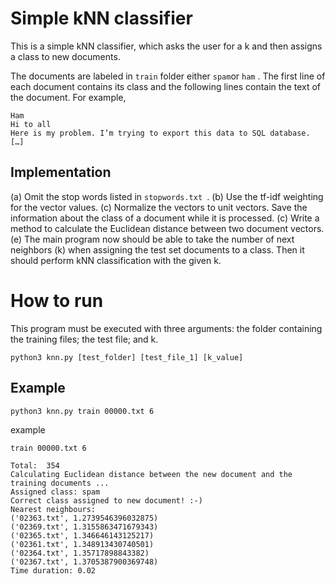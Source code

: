 # Simple kNN classifier

This is a simple kNN classifier, which asks the user for a k and then assigns a class to new documents.

The documents are labeled in `train` folder either `spam`or `ham` . The first line of each document contains its class and the following lines contain the text of the document. For example,

```
Ham
Hi to all
Here is my problem. I’m trying to export this data to SQL database.
[…]
```

## Implementation
(a) Omit the stop words listed in `stopwords.txt `. 
(b) Use the tf-idf weighting for the vector values.
(c) Normalize the vectors to unit vectors. Save the
information about the class of a document while it is processed.
(c) Write a method to calculate the Euclidean distance between two
document vectors.
(e) The main program now should be able to take the number of next neighbors (k) when assigning the test set documents to a class. Then it should perform kNN classification with the given k.

# How to run
This program must be executed with three arguments: the folder
containing the training files; the test file; and k. 

```
python3 knn.py [test_folder] [test_file_1] [k_value]
```

## Example
```
python3 knn.py train 00000.txt 6     
```

example
```
train 00000.txt 6

Total:  354
Calculating Euclidean distance between the new document and the training documents ...
Assigned class: spam
Correct class assigned to new document! :-)
Nearest neighbours:
('02363.txt', 1.2739546396032875)
('02369.txt', 1.3155863471679343)
('02365.txt', 1.346646143125217)
('02361.txt', 1.348913430740501)
('02364.txt', 1.35717898843382)
('02367.txt', 1.3705387900369748)
Time duration: 0.02
```